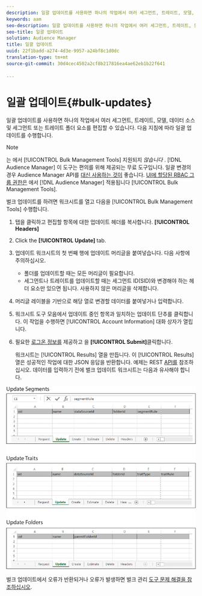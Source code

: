 ```yaml
---
description: 일괄 업데이트를 사용하면 하나의 작업에서 여러 세그먼트, 트레이트, 모델, 데이터 소스 및 세그먼트 또는 트레이트 폴더 요소를 편집할 수 있습니다. 다음 지침에 따라 일괄 업데이트를 수행합니다.
keywords: aam
seo-description: 일괄 업데이트를 사용하면 하나의 작업에서 여러 세그먼트, 트레이트, 모델, 데이터 소스 및 세그먼트 또는 트레이트 폴더 요소를 편집할 수 있습니다. 다음 지침에 따라 일괄 업데이트를 수행합니다.
seo-title: 일괄 업데이트
solution: Audience Manager
title: 일괄 업데이트
uuid: 22f1badd-a274-4d3e-9957-a24bf8c1d0dc
translation-type: tm+mt
source-git-commit: 30d4cec4502a2cf8b217816ea4ae62eb1b22f641

---
```



# 일괄 업데이트{#bulk-updates}

일괄 업데이트를 사용하면 하나의 작업에서 여러 세그먼트, 트레이트, 모델, 데이터 소스 및 세그먼트 또는 트레이트 폴더 요소를 편집할 수 있습니다. 다음 지침에 따라 일괄 업데이트를 수행합니다.

<!-- 

t_bulk_updates.xml

 -->

>[!NOTE]
>
>는 에서 [!UICONTROL Bulk Management Tools] 지원되지 *않습니다* . [!DNL Audience Manager] 이 도구는 편의를 위해 제공되는 무료 도구입니다. 일괄 변경의 경우 Audience Manager API를 [대신 사용하는 것이](../../api/rest-api-main/aam-api-getting-started.md) 좋습니다. [UI에 할당된 RBAC 그룹 권한은](../../features/administration/administration-overview.md) 에서 [!DNL Audience Manager] 적용됩니다 [!UICONTROL Bulk Management Tools].

벌크 업데이트를 하려면 워크시트를 열고 다음을 [!UICONTROL Bulk Management Tools] 수행합니다.

1. 탭을 클릭하고 편집할 항목에 대한 업데이트 헤더를 복사합니다. **[!UICONTROL Headers]**
1. Click the **[!UICONTROL Update]** tab.
1. 업데이트 워크시트의 첫 번째 행에 업데이트 머리글을 붙여넣습니다. 다음 사항에 주의하십시오.

   * 폴더를 업데이트할 때는 모든 머리글이 필요합니다.
   * 세그먼트나 트레이트를 업데이트할 때는 세그먼트 ID(SID)와 변경해야 하는 헤더 요소만 있으면 됩니다. 사용하지 않은 머리글을 삭제합니다.

1. 머리글 레이블을 기반으로 해당 열로 변경할 데이터를 붙여넣거나 입력합니다.
1. 워크시트 도구 모음에서 업데이트 중인 항목과 일치하는 업데이트 단추를 클릭합니다.
이 작업을 수행하면 [!UICONTROL Account Information] 대화 상자가 열립니다.

1. 필요한 [로그온 정보를](../../reference/bulk-management-tools/bulk-management-intro.md#auth-reqs) 제공하고 을 **[!UICONTROL Submit]**&#x200B;클릭합니다.

   워크시트는 [!UICONTROL Results] 열을 만듭니다. 이 [!UICONTROL Results] 열은 성공적인 작업에 대한 JSON 응답을 반환합니다. 예제는 REST [API를](../../api/rest-api-main/rest-api-main.md) 참조하십시오. 데이터를 입력하기 전에 벌크 업데이트 워크시트는 다음과 유사해야 합니다.

![](assets/update.png)

벌크 업데이트에서 오류가 반환되거나 오류가 발생하면 벌크 관리 [도구 문제 해결을 참조하십시오](../../reference/bulk-management-tools/bulk-troubleshooting.md).
